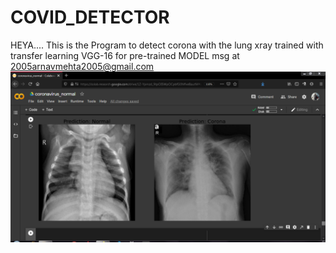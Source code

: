 # COVID_DETECTOR
HEYA.... This is the Program to detect corona with the lung xray trained with transfer learning VGG-16
for pre-trained MODEL msg at 2005arnavmehta2005@gmail.com
![image](https://github.com/arnavmehta7/COVID_DETECTOR/blob/master/covid.PNG)
